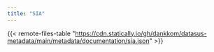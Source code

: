 ```yaml
---
title: "SIA"
---
```


{{< remote-files-table "https://cdn.statically.io/gh/dankkom/datasus-metadata/main/metadata/documentation/sia.json" >}}

